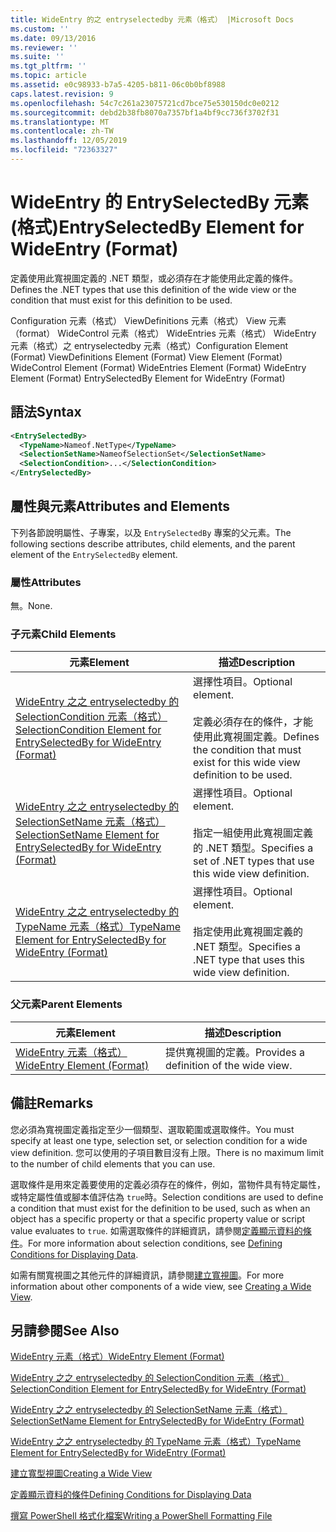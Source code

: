 ```yaml
---
title: WideEntry 的之 entryselectedby 元素（格式） |Microsoft Docs
ms.custom: ''
ms.date: 09/13/2016
ms.reviewer: ''
ms.suite: ''
ms.tgt_pltfrm: ''
ms.topic: article
ms.assetid: e0c98933-b7a5-4205-b811-06c0b0bf8988
caps.latest.revision: 9
ms.openlocfilehash: 54c7c261a23075721cd7bce75e530150dc0e0212
ms.sourcegitcommit: debd2b38fb8070a7357bf1a4bf9cc736f3702f31
ms.translationtype: MT
ms.contentlocale: zh-TW
ms.lasthandoff: 12/05/2019
ms.locfileid: "72363327"
---
```

# <a name="entryselectedby-element-for-wideentry-format"></a><span data-ttu-id="2b4f4-102">WideEntry 的 EntrySelectedBy 元素 (格式)</span><span class="sxs-lookup"><span data-stu-id="2b4f4-102">EntrySelectedBy Element for WideEntry (Format)</span></span>

<span data-ttu-id="2b4f4-103">定義使用此寬視圖定義的 .NET 類型，或必須存在才能使用此定義的條件。</span><span class="sxs-lookup"><span data-stu-id="2b4f4-103">Defines the .NET types that use this definition of the wide view or the condition that must exist for this definition to be used.</span></span>

<span data-ttu-id="2b4f4-104">Configuration 元素（格式） ViewDefinitions 元素（格式） View 元素（format） WideControl 元素（格式） WideEntries 元素（格式） WideEntry 元素（格式）之 entryselectedby 元素（格式）</span><span class="sxs-lookup"><span data-stu-id="2b4f4-104">Configuration Element (Format) ViewDefinitions Element (Format) View Element (Format) WideControl Element (Format) WideEntries Element (Format) WideEntry Element (Format) EntrySelectedBy Element for WideEntry (Format)</span></span>

## <a name="syntax"></a><span data-ttu-id="2b4f4-105">語法</span><span class="sxs-lookup"><span data-stu-id="2b4f4-105">Syntax</span></span>

```xml
<EntrySelectedBy>
  <TypeName>Nameof.NetType</TypeName>
  <SelectionSetName>NameofSelectionSet</SelectionSetName>
  <SelectionCondition>...</SelectionCondition>
</EntrySelectedBy>
```

## <a name="attributes-and-elements"></a><span data-ttu-id="2b4f4-106">屬性與元素</span><span class="sxs-lookup"><span data-stu-id="2b4f4-106">Attributes and Elements</span></span>

<span data-ttu-id="2b4f4-107">下列各節說明屬性、子專案，以及 `EntrySelectedBy` 專案的父元素。</span><span class="sxs-lookup"><span data-stu-id="2b4f4-107">The following sections describe attributes, child elements, and the parent element of the `EntrySelectedBy` element.</span></span>

### <a name="attributes"></a><span data-ttu-id="2b4f4-108">屬性</span><span class="sxs-lookup"><span data-stu-id="2b4f4-108">Attributes</span></span>

<span data-ttu-id="2b4f4-109">無。</span><span class="sxs-lookup"><span data-stu-id="2b4f4-109">None.</span></span>

### <a name="child-elements"></a><span data-ttu-id="2b4f4-110">子元素</span><span class="sxs-lookup"><span data-stu-id="2b4f4-110">Child Elements</span></span>

|<span data-ttu-id="2b4f4-111">元素</span><span class="sxs-lookup"><span data-stu-id="2b4f4-111">Element</span></span>|<span data-ttu-id="2b4f4-112">描述</span><span class="sxs-lookup"><span data-stu-id="2b4f4-112">Description</span></span>|
|-------------|-----------------|
|[<span data-ttu-id="2b4f4-113">WideEntry 之之 entryselectedby 的 SelectionCondition 元素（格式）</span><span class="sxs-lookup"><span data-stu-id="2b4f4-113">SelectionCondition Element for EntrySelectedBy for WideEntry (Format)</span></span>](./selectioncondition-element-for-entryselectedby-for-widecontrol-format.md)|<span data-ttu-id="2b4f4-114">選擇性項目。</span><span class="sxs-lookup"><span data-stu-id="2b4f4-114">Optional element.</span></span><br /><br /> <span data-ttu-id="2b4f4-115">定義必須存在的條件，才能使用此寬視圖定義。</span><span class="sxs-lookup"><span data-stu-id="2b4f4-115">Defines the condition that must exist for this wide view definition to be used.</span></span>|
|[<span data-ttu-id="2b4f4-116">WideEntry 之之 entryselectedby 的 SelectionSetName 元素（格式）</span><span class="sxs-lookup"><span data-stu-id="2b4f4-116">SelectionSetName Element for EntrySelectedBy for WideEntry (Format)</span></span>](./selectionsetname-element-for-entryselectedby-for-widecontrol-format.md)|<span data-ttu-id="2b4f4-117">選擇性項目。</span><span class="sxs-lookup"><span data-stu-id="2b4f4-117">Optional element.</span></span><br /><br /> <span data-ttu-id="2b4f4-118">指定一組使用此寬視圖定義的 .NET 類型。</span><span class="sxs-lookup"><span data-stu-id="2b4f4-118">Specifies a set of .NET types that use this wide view definition.</span></span>|
|[<span data-ttu-id="2b4f4-119">WideEntry 之之 entryselectedby 的 TypeName 元素（格式）</span><span class="sxs-lookup"><span data-stu-id="2b4f4-119">TypeName Element for EntrySelectedBy for WideEntry (Format)</span></span>](./typename-element-for-entryselectedby-for-wideentry-format.md)|<span data-ttu-id="2b4f4-120">選擇性項目。</span><span class="sxs-lookup"><span data-stu-id="2b4f4-120">Optional element.</span></span><br /><br /> <span data-ttu-id="2b4f4-121">指定使用此寬視圖定義的 .NET 類型。</span><span class="sxs-lookup"><span data-stu-id="2b4f4-121">Specifies a .NET type that uses this wide view definition.</span></span>|

### <a name="parent-elements"></a><span data-ttu-id="2b4f4-122">父元素</span><span class="sxs-lookup"><span data-stu-id="2b4f4-122">Parent Elements</span></span>

|<span data-ttu-id="2b4f4-123">元素</span><span class="sxs-lookup"><span data-stu-id="2b4f4-123">Element</span></span>|<span data-ttu-id="2b4f4-124">描述</span><span class="sxs-lookup"><span data-stu-id="2b4f4-124">Description</span></span>|
|-------------|-----------------|
|[<span data-ttu-id="2b4f4-125">WideEntry 元素（格式）</span><span class="sxs-lookup"><span data-stu-id="2b4f4-125">WideEntry Element (Format)</span></span>](./wideentry-element-for-widecontrol-format.md)|<span data-ttu-id="2b4f4-126">提供寬視圖的定義。</span><span class="sxs-lookup"><span data-stu-id="2b4f4-126">Provides a definition of the wide view.</span></span>|

## <a name="remarks"></a><span data-ttu-id="2b4f4-127">備註</span><span class="sxs-lookup"><span data-stu-id="2b4f4-127">Remarks</span></span>

<span data-ttu-id="2b4f4-128">您必須為寬視圖定義指定至少一個類型、選取範圍或選取條件。</span><span class="sxs-lookup"><span data-stu-id="2b4f4-128">You must specify at least one type, selection set, or selection condition for a wide view definition.</span></span> <span data-ttu-id="2b4f4-129">您可以使用的子項目數目沒有上限。</span><span class="sxs-lookup"><span data-stu-id="2b4f4-129">There is no maximum limit to the number of child elements that you can use.</span></span>

<span data-ttu-id="2b4f4-130">選取條件是用來定義要使用的定義必須存在的條件，例如，當物件具有特定屬性，或特定屬性值或腳本值評估為 `true`時。</span><span class="sxs-lookup"><span data-stu-id="2b4f4-130">Selection conditions are used to define a condition that must exist for the definition to be used, such as when an object has a specific property or that a specific property value or script value evaluates to `true`.</span></span> <span data-ttu-id="2b4f4-131">如需選取條件的詳細資訊，請參閱[定義顯示資料的條件](./defining-conditions-for-displaying-data.md)。</span><span class="sxs-lookup"><span data-stu-id="2b4f4-131">For more information about selection conditions, see [Defining Conditions for Displaying Data](./defining-conditions-for-displaying-data.md).</span></span>

<span data-ttu-id="2b4f4-132">如需有關寬視圖之其他元件的詳細資訊，請參閱[建立寬視圖](./creating-a-wide-view.md)。</span><span class="sxs-lookup"><span data-stu-id="2b4f4-132">For more information about other components of a wide view, see [Creating a Wide View](./creating-a-wide-view.md).</span></span>

## <a name="see-also"></a><span data-ttu-id="2b4f4-133">另請參閱</span><span class="sxs-lookup"><span data-stu-id="2b4f4-133">See Also</span></span>

[<span data-ttu-id="2b4f4-134">WideEntry 元素（格式）</span><span class="sxs-lookup"><span data-stu-id="2b4f4-134">WideEntry Element (Format)</span></span>](./wideentry-element-for-widecontrol-format.md)

[<span data-ttu-id="2b4f4-135">WideEntry 之之 entryselectedby 的 SelectionCondition 元素（格式）</span><span class="sxs-lookup"><span data-stu-id="2b4f4-135">SelectionCondition Element for EntrySelectedBy for WideEntry (Format)</span></span>](./selectioncondition-element-for-entryselectedby-for-widecontrol-format.md)

[<span data-ttu-id="2b4f4-136">WideEntry 之之 entryselectedby 的 SelectionSetName 元素（格式）</span><span class="sxs-lookup"><span data-stu-id="2b4f4-136">SelectionSetName Element for EntrySelectedBy for WideEntry (Format)</span></span>](./selectionsetname-element-for-entryselectedby-for-widecontrol-format.md)

[<span data-ttu-id="2b4f4-137">WideEntry 之之 entryselectedby 的 TypeName 元素（格式）</span><span class="sxs-lookup"><span data-stu-id="2b4f4-137">TypeName Element for EntrySelectedBy for WideEntry (Format)</span></span>](./typename-element-for-entryselectedby-for-wideentry-format.md)

[<span data-ttu-id="2b4f4-138">建立寬型視圖</span><span class="sxs-lookup"><span data-stu-id="2b4f4-138">Creating a Wide View</span></span>](./creating-a-wide-view.md)

[<span data-ttu-id="2b4f4-139">定義顯示資料的條件</span><span class="sxs-lookup"><span data-stu-id="2b4f4-139">Defining Conditions for Displaying Data</span></span>](./defining-conditions-for-displaying-data.md)

[<span data-ttu-id="2b4f4-140">撰寫 PowerShell 格式化檔案</span><span class="sxs-lookup"><span data-stu-id="2b4f4-140">Writing a PowerShell Formatting File</span></span>](./writing-a-powershell-formatting-file.md)

